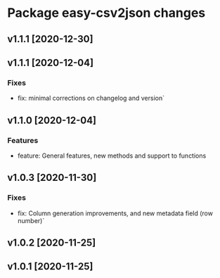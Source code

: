 # Package easy-csv2json changes

## v1.1.1 [2020-12-30]

## v1.1.1 [2020-12-04]

### Fixes

* fix: minimal corrections on changelog and version`

## v1.1.0 [2020-12-04]

### Features

* feature: General features, new methods and support to functions

## v1.0.3 [2020-11-30]

### Fixes

* fix: Column generation improvements, and new metadata field (row number)`

## v1.0.2 [2020-11-25]

## v1.0.1 [2020-11-25]
